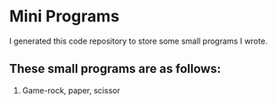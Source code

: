 # Mini Programs

I generated this code repository to store some small programs I wrote.

## These small programs are as follows: 

1. Game-rock, paper, scissor
